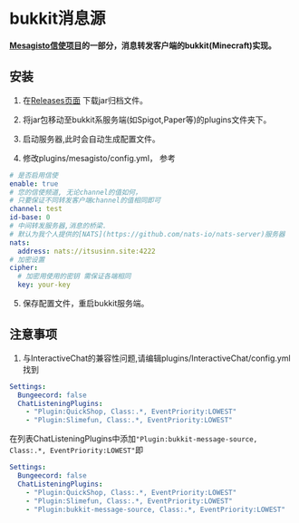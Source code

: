 # bukkit消息源
**[Mesagisto信使项目](https://github.com/MeowCat-Studio/mesagisto)的一部分，消息转发客户端的bukkit(Minecraft)实现。**

## 安装

1. 在[Releases页面](https://github.com/MeowCat-Studio/bukkit-message-source/releases) 下载jar归档文件。

2. 将jar包移动至bukkit系服务端(如Spigot,Paper等)的plugins文件夹下。

3. 启动服务器,此时会自动生成配置文件。

4. 修改plugins/mesagisto/config.yml，
  参考
  ```yaml
  # 是否启用信使
  enable: true
  # 您的信使频道, 无论channel的值如何，
  # 只要保证不同转发客户端channel的值相同即可
  channel: test
  id-base: 0
  # 中间转发服务器,消息的桥梁.
  # 默认为我个人提供的[NATS](https://github.com/nats-io/nats-server)服务器
  nats:
    address: nats://itsusinn.site:4222
  # 加密设置
  cipher:
    # 加密用使用的密钥 需保证各端相同
    key: your-key
  ```

5. 保存配置文件，重启bukkit服务端。

## 注意事项
1. 与InteractiveChat的兼容性问题,请编辑plugins/InteractiveChat/config.yml
  找到
  ```yaml
  Settings:
    Bungeecord: false
    ChatListeningPlugins:
      - "Plugin:QuickShop, Class:.*, EventPriority:LOWEST"
      - "Plugin:Slimefun, Class:.*, EventPriority:LOWEST"
  ```
  在列表ChatListeningPlugins中添加`"Plugin:bukkit-message-source, Class:.*, EventPriority:LOWEST"`即
  ```yaml
  Settings:
    Bungeecord: false
    ChatListeningPlugins:
      - "Plugin:QuickShop, Class:.*, EventPriority:LOWEST"
      - "Plugin:Slimefun, Class:.*, EventPriority:LOWEST"
      - "Plugin:bukkit-message-source, Class:.*, EventPriority:LOWEST"
  ```

